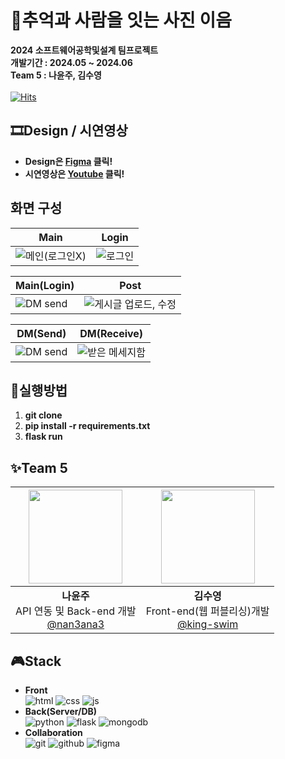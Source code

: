 # 📸추억과 사람을 잇는 사진 이음
**2024 소프트웨어공학및설계 팀프로젝트** <br/>
**개발기간 : 2024.05 ~ 2024.06** <br/>
**Team 5 : 나윤주, 김수영** <br/> <br/>
[![Hits](https://hits.seeyoufarm.com/api/count/incr/badge.svg?url=https%3A%2F%2Fgithub.com%2Fnan3ana3%2FSoftware_engineering_Team5&count_bg=%2379C83D&title_bg=%23555555&icon=&icon_color=%23E7E7E7&title=hits&edge_flat=false)](https://hits.seeyoufarm.com)

## 🎞️Design / 시연영상
- **Design은 [Figma](https://www.figma.com/design/mCmAmOJ9qTlCUNqiqd61mi/%EC%86%8C%EA%B3%B55%EC%A1%B0?node-id=0-1&t=vELf3T2FETVz6inP-0) 클릭!**
- **시연영상은 [Youtube](https://www.youtube.com/watch?v=Ngt-Pe6oSyk) 클릭!**

## 화면 구성
|Main|Login|
|------|---|
|![메인(로그인X)](https://github.com/nan3ana3/Software_engineering_Team5/assets/170405292/07a05dfa-f15a-48d6-b3ce-30a89a1f9e11)|![로그인](https://github.com/nan3ana3/Software_engineering_Team5/assets/170405292/fcce1524-6a26-44d9-ac20-5a19900b42a0)|

|Main(Login)|Post|
|------|---|
|![DM send](https://github.com/nan3ana3/Software_engineering_Team5/assets/170405292/7b30380c-0a6b-4a96-86fc-ee35ad540863)|![게시글 업로드, 수정](https://github.com/nan3ana3/Software_engineering_Team5/assets/170405292/89b58ce4-2f11-477e-b4a9-19b01e5753bd)|

|DM(Send)|DM(Receive)|
|------|---|
|![DM send](https://github.com/nan3ana3/Software_engineering_Team5/assets/170405292/7b30380c-0a6b-4a96-86fc-ee35ad540863)|![받은 메세지함](https://github.com/nan3ana3/Software_engineering_Team5/assets/170405292/a05eca7a-2d7b-40a8-8dc2-58b27818fd6b)|

## 🎨실행방법
1) **git clone**
2) **pip install -r requirements.txt**
3) **flask run**

## ✨Team 5
|<img src="https://avatars.githubusercontent.com/u/170405292?v=4" width="150" height="150"/>|<img src="https://avatars.githubusercontent.com/u/139524522?v=4" width="150" height="150"/>|
|:-:|:-:|
|**나윤주**<br/>API 연동 및 Back-end 개발<br/>[@nan3ana3](https://github.com/nan3ana3)|**김수영**<br/>Front-end(웹 퍼블리싱)개발<br/>[@king-swim](https://github.com/king-swim)|

## 🎮Stack
- **Front** <br/>
![html](https://img.shields.io/badge/HTML-239120?style=for-the-badge&logo=html5&logoColor=white)
![css](https://img.shields.io/badge/CSS-239120?&style=for-the-badge&logo=css3&logoColor=white)
![js](https://img.shields.io/badge/JavaScript-F7DF1E?style=for-the-badge&logo=JavaScript&logoColor=white)
- **Back(Server/DB)** <br/>
![python](https://img.shields.io/badge/Python-14354C?style=for-the-badge&logo=python&logoColor=white)
![flask](https://img.shields.io/badge/Flask-000000?style=for-the-badge&logo=flask&logoColor=white)
![mongodb](https://img.shields.io/badge/MongoDB-4EA94B?style=for-the-badge&logo=mongodb&logoColor=white)
- **Collaboration** <br/>
![git](https://img.shields.io/badge/GIT-E44C30?style=for-the-badge&logo=git&logoColor=white)
![github](https://img.shields.io/badge/GitHub-100000?style=for-the-badge&logo=github&logoColor=white)
![figma](https://img.shields.io/badge/Figma-F24E1E?style=for-the-badge&logo=figma&logoColor=white)
